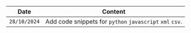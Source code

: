 | Date         | Content                                                  |
| ------------ | -------------------------------------------------------- |
| `28/10/2024` | Add code snippets for `python` `javascript` `xml` `csv`. |
